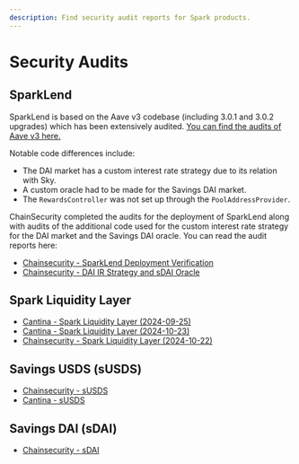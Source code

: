 ```yaml
---
description: Find security audit reports for Spark products.
---
```


# Security Audits

## SparkLend

SparkLend is based on the Aave v3 codebase (including 3.0.1 and 3.0.2 upgrades) which has been extensively audited. [You can find the audits of Aave v3 here.](https://aave.com/security)

Notable code differences include:

* The DAI market has a custom interest rate strategy due to its relation with Sky.
* A custom oracle had to be made for the Savings DAI market.
* The `RewardsController` was not set up through the `PoolAddressProvider`.

ChainSecurity completed the audits for the deployment of SparkLend along with audits of the additional code used for the custom interest rate strategy for the DAI market and the Savings DAI oracle. You can read the audit reports here:

- [Chainsecurity - SparkLend Deployment Verification](https://docs.spark.fi/assets/Chainsecurity-SparkLend-Deployment-Verification.pdf)
- [Chainsecurity - DAI IR Strategy and sDAI Oracle](https://docs.spark.fi/assets/Chainsecurity-DAI-IR-Strategy-and-sDAI-Oracle.pdf)

## Spark Liquidity Layer

- [Cantina - Spark Liquidity Layer (2024-09-25)](https://docs.spark.fi/assets/Cantina-Spark-Liquidity-Layer-2024-09-25.pdf)
- [Cantina - Spark Liquidity Layer (2024-10-23)](https://docs.spark.fi/assets/Cantina-Spark-Liquidity-Layer-2024-10-23.pdf)
- [Chainsecurity - Spark Liquidity Layer (2024-10-22)](https://docs.spark.fi/assets/Chainsecurity-Spark-Liquidity-Layer-2024-10-22.pdf)

## Savings USDS (sUSDS)

- [Chainsecurity - sUSDS](https://docs.spark.fi/assets/Chainsecurity-sUSDS.pdf)
- [Cantina - sUSDS](https://docs.spark.fi/assets/Cantina-sUSDS.pdf)

## Savings DAI (sDAI)

- [Chainsecurity - sDAI](https://docs.spark.fi/assets/Chainsecurity-sDAI.pdf)